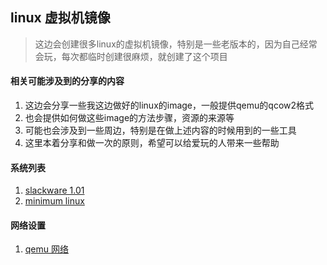 
## linux 虚拟机镜像

> 这边会创建很多linux的虚拟机镜像，特别是一些老版本的，因为自己经常会玩，每次都临时创建很麻烦，就创建了这个项目

#### 相关可能涉及到的分享的内容

1. 这边会分享一些我这边做好的linux的image，一般提供qemu的qcow2格式
1. 也会提供如何做这些image的方法步骤，资源的来源等
1. 可能也会涉及到一些周边，特别是在做上述内容的时候用到的一些工具
1. 这里本着分享和做一次的原则，希望可以给爱玩的人带来一些帮助


#### 系统列表
1. [slackware 1.01](slackware101.md)
2. [minimum linux](minimum.md)


#### 网络设置
1. [qemu 网络](qemu_networking.md)
